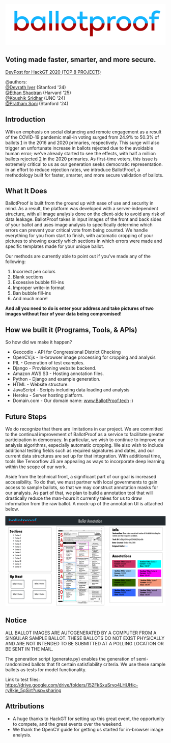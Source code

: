 ![logo](logoHiRes.png)
## Voting made faster, smarter, and more secure.
[DevPost for HackGT 2020 (TOP 8 PROJECT!)](https://devpost.com/software/ballotproof-vision)

\@authors:\
[\@Devrath Iyer](https://github.com/DevrathIyer) (Stanford '24)\
[\@Ethan Shaotran](https://github.com/Shaotran) (Harvard '25)\
[\@Koushik Sridhar](https://github.com/koushiksridhar) (UNC '24)\
[\@Pratham Soni](https://github.com/PrathamSoni) (Stanford '24)

## Introduction
With an emphasis on social distancing and remote engagement as a result of the COVID-19 pandemic mail-in voting surged from 24.9% to 50.3% of ballots [1] in the 2016 and 2020 primaries, respectively. This surge will also trigger an unfortunate increase in ballots rejected due to the avoidable human error; we’ve already started to see the effects, with half a million ballots rejected [2] in the 2020 primaries. As first-time voters, this issue is extremely critical to us as our generation seeks democratic representation. In an effort to reduce rejection rates, we introduce BallotProof, a methodology built for faster, smarter, and more secure validation of ballots.

## What It Does
BallotProof is built from the ground up with ease of use and security in mind. As a result, the platform was developed with a server-independent structure, with all image analysis done on the client-side to avoid any risk of data leakage. BallotProof takes in input images of the front and back sides of your ballot and uses image analysis to specifically determine which errors can prevent your critical vote from being counted. We handle everything for you from start to finish, with automatic cropping of your pictures to showing exactly which sections in which errors were made and specific templates made for your unique ballot.

Our methods are currently able to point out if you've made any of the following:
1.	Incorrect pen colors
2.	Blank sections
3.	Excessive bubble fill-ins
4.	Improper write-in format
5.	Ban bubble fill-ins
6.	And much more!

**And all you need to do is enter your address and take pictures of two images without fear of your data being compromised!**

## How we built it (Programs, Tools, & APIs)
So how did we make it happen?
- Geocodio - API for Congressional District Checking
- OpenCV.js - In-browser image processing for cropping and analysis
- PIL - Generation of test examples.
- Django - Provisioning website backend.
- Amazon AWS S3 - Hosting annotation files.
- Python - Django and example generation.
- HTML - Website structure.
- JavaScript - Scripts including data loading and analysis
- Heroku - Server hosting platform.
- Domain.com - Our domain name: www.BallotProof.tech :)

## Future Steps
We do recognize that there are limitations in our project. We are committed to the continual improvement of BallotProof as a service to facilitate greater participation in democracy. In particular, we wish to continue to improve our analysis algorithms, especially automatic cropping. We also wish to include additional testing fields such as required signatures and dates, and our current data structures are set up for that integration. With additional time, tools like Tensorflow JS are appealing as ways to incorporate deep learning within the scope of our work.

Aside from the technical front, a significant part of our goal is increased accessibility. To do that, we must partner with local governments to gain access to sample ballots, so that we may construct annotation masks for our analysis. As part of that, we plan to build a annotation tool that will drastically reduce the man-hours it currently takes for us to draw information from the raw ballot. A mock-up of the annotation UI is attached below.

![annotation UI](annotationUI.png)

## Notice
ALL BALLOT IMAGES ARE AUTOGENERATED BY A COMPUTER FROM A SINGULAR SAMPLE BALLOT.
THESE BALLOTS DO NOT EXIST PHYSICALLY AND ARE NOT INTENDED TO BE SUBMITTED AT A
POLLING LOCATION OR BE SENT IN THE MAIL.

The generation script (generate.py) enables the generation of semi-randomized
ballots that fit certain satisfiability criteria. We use these sample ballots
as tests for model functionality.

Link to test files: https://drive.google.com/drive/folders/152FkSxuSryo4LHUHic-ry8kje_5qSirt?usp=sharing

## Attributions
- A huge thanks to HackGT for setting up this great event, the opportunity to
compete, and the great events over the weekend.
- We thank the OpenCV guide for getting us started for in-browser image analysis.

[1]: https://www.pewresearch.org/fact-tank/2020/10/13/mail-in-voting-became-much-more-common-in-2020-primaries-as-covid-19-spread/?fbclid=IwAR3atHgIz8Fi1KZCuDHHr9I_XsJjnS5uiLbjRVeeY7h2-Vp9_q8expubtCw
[2]: https://www.washingtonpost.com/politics/rejected-mail-ballots/2020/08/23/397fbe92-db3d-11ea-809e-b8be57ba616e_story.html?fbclid=IwAR2UdN9JlgRR4iQWR6_vXgmU69rCreKc_dUq_8kbpow3coJHwY4elV3UgSc
